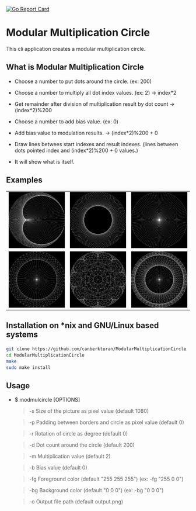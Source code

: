 [![Go Report Card](https://goreportcard.com/badge/github.com/canberkturan/ModularMultiplicationCircle)](https://goreportcard.com/report/github.com/canberkturan/ModularMultiplicationCircle)

# Modular Multiplication Circle

This cli application creates a modular multiplication circle.

## What is Modular Multiplication Circle

- Choose a number to put dots around the circle. (ex: 200)

- Choose a number to multiply all dot index values. (ex: 2) -> index\*2

- Get remainder after division of multiplication result by dot count -> (index\*2)%200 

- Choose a number to add bias value. (ex: 0)

- Add bias value to modulation results. -> (index\*2)%200 + 0

- Draw lines betwees start indexes and result indexes. (lines between dots pointed index and (index\*2)%200 + 0 values.)

- It will show what is itself.

## Examples
<table style="width:100%">
<tr>
<td><img src="examples/mmc1.png" style="width:auto; height:auto"/></td>
<td><img src="examples/mmc2.png" style="width:auto; height:auto"/></td>
<td><img src="examples/mmc3.png" style="width:auto; height:auto"/></td>
</tr>
<tr>
<td><img src="examples/mmc4.png" style="width:auto; height:auto"/></td>
<td><img src="examples/mmc5.png" style="width:auto; height:auto"/></td>
<td><img src="examples/mmc6.png" style="width:auto; height:auto"/></td>
</tr>
</table>

## Installation on \*nix and GNU/Linux based systems
```bash
git clone https://github.com/canberkturan/ModularMultiplicationCircle
cd ModularMultiplicationCircle
make
sudo make install
```
## Usage

- $ modmulcircle \[OPTIONS]

  > -s Size of the picture as pixel value (default 1080)

  > -p Padding between borders and circle as pixel value (default 0)

  > -r Rotation of circle as degree (default 0)

  > -d Dot count around the circle (default 200)

  > -m Multiplication value (default 2)

  > -b Bias value (default 0)

  > -fg Foreground color (default "255 255 255") (ex: -fg "255 0 0")

  > -bg Background color (default "0 0 0") (ex: -bg "0 0 0")

  > -o Output file path (default output.png)
